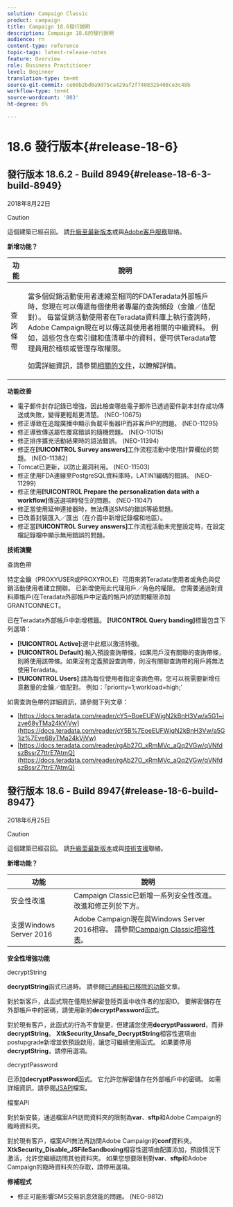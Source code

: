 ```yaml
---
solution: Campaign Classic
product: campaign
title: Campaign 18.6發行說明
description: Campaign 18.6的發行說明
audience: rn
content-type: reference
topic-tags: latest-release-notes
feature: Overview
role: Business Practitioner
level: Beginner
translation-type: tm+mt
source-git-commit: ce60b2bd0a9d75ca429af2f740832b408ce3c48b
workflow-type: tm+mt
source-wordcount: '803'
ht-degree: 6%

---
```



# 18.6 發行版本{#release-18-6}

## 發行版本 18.6.2 - Build 8949{#release-18-6-3-build-8949}

2018年8月22日

>[!CAUTION]
>
>這個建築已經召回。 請[升級至最新版本](../../production/using/build-upgrade.md)或與[Adobe客戶服務](https://helpx.adobe.com/enterprise/admin-guide.html/enterprise/using/support-for-experience-cloud.ug.html)聯絡。

**新增功能？**

<table> 
 <thead> 
  <tr> 
   <th> 功能<br /> </th> 
   <th> 說明<br /> </th> 
  </tr> 
 </thead> 
 <tbody> 
  <tr> 
   <td> 查詢條帶<br /> </td> 
   <td> <p>當多個促銷活動使用者連線至相同的FDATeradata外部帳戶時，您現在可以傳遞每個使用者專屬的查詢頻段（金鑰／值配對）。 每當促銷活動使用者在Teradata資料庫上執行查詢時，Adobe Campaign現在可以傳送與使用者相關的中繼資料。 例如，這些包含在索引鍵和值清單中的資料，便可供Teradata管理員用於稽核或管理存取權限。</p><p>如需詳細資訊，請參閱<a href="../../installation/using/external-accounts.md">相關的文件</a>，以瞭解詳情。</p> </td>
  </tr> 
 </tbody> 
</table>

**功能改善**

* 電子郵件封存記錄已增強，因此檢查哪些電子郵件已透過密件副本封存成功傳送或失敗，變得更輕鬆更清楚。 (NEO-10675)
* 修正導致在追蹤廣播中顯示負載平衡器IP而非客戶IP的問題。 (NEO-11295)
* 修正導致傳送屬性覆寫錯誤的隨機問題。 (NEO-11015)
* 修正排序擴充活動結果時的語法錯誤。 (NEO-11394)
* 修正在&#x200B;**[!UICONTROL Survey answers]**&#x200B;工作流程活動中使用計算欄位的問題。 (NEO-11382)
* Tomcat已更新，以防止漏洞利用。 (NEO-11503)
* 修正使用FDA連線至PostgreSQL資料庫時，LATIN1編碼的錯誤。 (NEO-11299)
* 修正使用&#x200B;**[!UICONTROL Prepare the personalization data with a workflow]**&#x200B;傳送選項時發生的問題。 (NEO-11047)
* 修正當使用延伸連接器時，無法傳送SMS的錯誤等級問題。
* 已改善封裝匯入／匯出（在介面中新增記錄檔和地區）。
* 修正當&#x200B;**[!UICONTROL Survey answers]**&#x200B;工作流程活動未完整設定時，在設定檔記錄檔中顯示無用錯誤的問題。

**技術演變**

查詢色帶

特定金鑰（PROXYUSER或PROXYROLE）可用來將Teradata使用者或角色與促銷活動使用者建立關聯。 已新增使用此代理用戶／角色的權限。 您需要通過對資料庫帳戶(在Teradata外部帳戶中定義的帳戶)的訪問權限添加GRANTCONNECT。

已在Teradata外部帳戶中新增標籤。 **[!UICONTROL Query banding]**&#x200B;標籤包含下列選項：

* **[!UICONTROL Active]**:選中此框以激活特徵。
* **[!UICONTROL Default]**:輸入預設查詢帶條，如果用戶沒有關聯的查詢帶條，則將使用該帶條。如果沒有定義預設查詢帶，則沒有關聯查詢帶的用戶將無法使用Teradata。
* **[!UICONTROL Users]**:請為每位使用者指定查詢色帶。您可以視需要新增任意數量的金鑰／值配對。 例如：『priority=1;workload=high;&#39;

如需查詢色帶的詳細資訊，請參閱下列文章：

* [https://docs.teradata.com/reader/cY5~BoeEUFWjgN2kBnH3Vw/a5G1~izve68yTMa24kVjVw](https://docs.teradata.com/reader/cY5B%7EoeEUFWjgN2kBnH3Vw/a5G1iz%7Eve68yTMa24kVjVw)
* [https://docs.teradata.com/reader/rgAb27O_xRmMVc_aQq2VGw/qVNfdszBssrZ7ttrE7AtmQ](https://docs.teradata.com/reader/rgAb27O_xRmMVc_aQq2VGw/qVNfdszBssrZ7ttrE7AtmQ)

## 發行版本 18.6 - Build 8947{#release-18-6-build-8947}

2018年6月25日

>[!CAUTION]
>
>這個建築已經召回。 請[升級至最新版本](../../production/using/build-upgrade.md)或與[技術支援](https://helpx.adobe.com/enterprise/admin-guide.html/enterprise/using/support-for-experience-cloud.ug.html)聯絡。

**新增功能？**

<table> 
 <thead> 
  <tr> 
   <th> 功能<br /> </th> 
   <th> 說明<br /> </th> 
  </tr> 
 </thead> 
 <tbody> 
  <tr> 
   <td> 安全性改進<br /> </td> 
   <td> Campaign Classic已新增一系列安全性改進。 改進和修正列於下方。<br /> </td> 
  </tr> 
  <tr> 
   <td> 支援Windows Server 2016<br /> </td> 
   <td> Adobe Campaign現在與Windows Server 2016相容。 請參閱<a href="https://helpx.adobe.com/campaign/kb/compatibility-matrix.html">Campaign Classic相容性表</a>。<br /> </td> 
  </tr> 
 </tbody> 
</table>

**安全性增強功能**

decryptString

**decryptString**&#x200B;函式已過時。 請參閱[已過時和已移除的功能](https://helpx.adobe.com/tw/campaign/kb/deprecated-and-removed-features.html)文章。

對於新客戶，此函式現在僅用於解密登陸頁面中收件者的加密ID。 要解密儲存在外部帳戶中的密碼，請使用新的&#x200B;**decryptPassword**&#x200B;函式。

對於現有客戶，此函式的行為不會變更，但建議您使用&#x200B;**decryptPassword**，而非&#x200B;**decryptString**。 **XtkSecurity_Unsafe_DecryptString**&#x200B;相容性選項由postupgrade新增並依預設啟用，讓您可繼續使用函式。 如果要停用&#x200B;**decryptString**，請停用選項。

decryptPassword

已添加&#x200B;**decryptPassword**&#x200B;函式。 它允許您解密儲存在外部帳戶中的密碼。 如需詳細資訊，請參閱[JSAPI](https://helpx.adobe.com/tw/campaign/kb/compatibility-matrix.html)檔案。

檔案API

對於新安裝，通過檔案API訪問資料夾的限制為&#x200B;**var**、**sftp**&#x200B;和Adobe Campaign的臨時資料夾。

對於現有客戶，檔案API無法再訪問Adobe Campaign的&#x200B;**conf**&#x200B;資料夾。 **XtkSecurity_Disable_JSFileSandboxing**&#x200B;相容性選項由配置添加，預設情況下激活，允許您繼續訪問其他資料夾。 如果您想要限制對&#x200B;**var**、**sftp**&#x200B;和Adobe Campaign的臨時資料夾的存取，請停用選項。

**修補程式**

* 修正可能影響SMS交易訊息效能的問題。 (NEO-9812)
